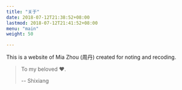 ```yaml
---
title: "关于"
date: 2018-07-12T21:38:52+08:00
lastmod: 2018-07-12T21:41:52+08:00
menu: "main"
weight: 50

---
```


This is a website of Mia Zhou (周丹) created for noting and recoding.

> To my beloved :heart:. 
>
> -- Shixiang




